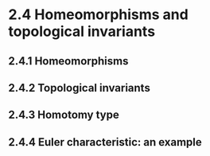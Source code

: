 # 2.4 Homeomorphisms and topological invariants

## 2.4.1 Homeomorphisms

## 2.4.2 Topological invariants

## 2.4.3 Homotomy type

## 2.4.4 Euler characteristic: an example